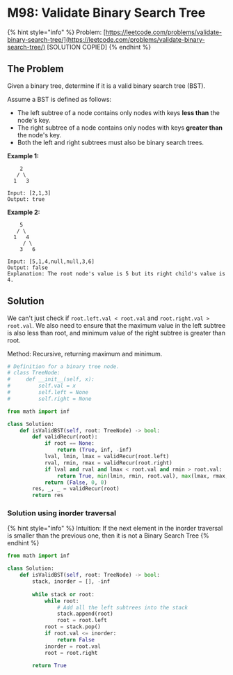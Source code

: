 # M98: Validate Binary Search Tree

{% hint style="info" %}
Problem: [https://leetcode.com/problems/validate-binary-search-tree/](https://leetcode.com/problems/validate-binary-search-tree/) \[SOLUTION COPIED\]
{% endhint %}

## The Problem

Given a binary tree, determine if it is a valid binary search tree \(BST\).

Assume a BST is defined as follows:

* The left subtree of a node contains only nodes with keys **less than** the node's key.
* The right subtree of a node contains only nodes with keys **greater than** the node's key.
* Both the left and right subtrees must also be binary search trees.

**Example 1:**

```text
    2
   / \
  1   3

Input: [2,1,3]
Output: true
```

**Example 2:**

```text
    5
   / \
  1   4
     / \
    3   6

Input: [5,1,4,null,null,3,6]
Output: false
Explanation: The root node's value is 5 but its right child's value is 4.
```

## Solution

We can't just check if `root.left.val < root.val` and `root.right.val > root.val`. We also need to ensure that the maximum value in the left subtree is also less than root, and minimum value of the right subtree is greater than root.

Method: Recursive, returning maximum and minimum.

```python
# Definition for a binary tree node.
# class TreeNode:
#     def __init__(self, x):
#         self.val = x
#         self.left = None
#         self.right = None

from math import inf

class Solution:
    def isValidBST(self, root: TreeNode) -> bool:
        def validRecur(root):
            if root == None:
                return (True, inf, -inf)
            lval, lmin, lmax = validRecur(root.left)
            rval, rmin, rmax = validRecur(root.right)
            if lval and rval and lmax < root.val and rmin > root.val:
                return True, min(lmin, rmin, root.val), max(lmax, rmax, root.val)
            return (False, 0, 0)
        res, _, _ = validRecur(root)
        return res
```

### Solution using inorder traversal

{% hint style="info" %}
Intuition: If the next element in the inorder traversal is smaller than the previous one, then it is not a Binary Search Tree
{% endhint %}

```python
from math import inf

class Solution:
    def isValidBST(self, root: TreeNode) -> bool:
        stack, inorder = [], -inf
        
        while stack or root:
            while root:
                # Add all the left subtrees into the stack
                stack.append(root)
                root = root.left
            root = stack.pop()
            if root.val <= inorder:
                return False
            inorder = root.val
            root = root.right
        
        return True
```

